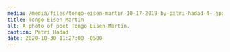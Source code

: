 ```yaml
---
media: /media/files/tongo-eisen-martin-10-17-2019-by-patri-hadad-4-.jpg
title: Tongo Eisen-Martin
alt: A photo of poet Tongo Eisen-Martin.
caption: Patri Hadad
date: 2020-10-30 11:27:00 -0500
---
```

